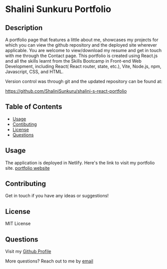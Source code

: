 # Shalini Sunkuru Portfolio

## Description
    
A portfolio page that features a little about me, showcases my projects for which you can view the github repository and the deployed site wherever applicable. You are welcome to view/download my resume and get in touch with me through the Contact page. This portfolio is created using React.js and all the skills learnt from the Skills Bootcamp in Front-end Web Development, including React( React router, state, etc.), Vite,  Node.js, npm, Javascript, CSS, and HTML.

Version control was through git and the updated repository can be found at:

https://github.com/ShaliniSunkuru/shalini-s-react-portfolio  

## Table of Contents

- [Usage](#usage)
- [Contibuting](#contribution)
- [License](#license)
- [Questions](#questions)


## Usage

The application is deployed in Netlify. Here's the link to visit my portfolio site.
[portfolio website](https://shalinisunkuru.netlify.app/)


## Contributing

Get in touch if you have any ideas or suggestions!

## License

MIT License

## Questions

Visit my [Github Profile](https://github.com/ShaliniSunkuru)

More questions? Reach out to me by [email](mailto:shalini.sunkuru@gmail.com)


